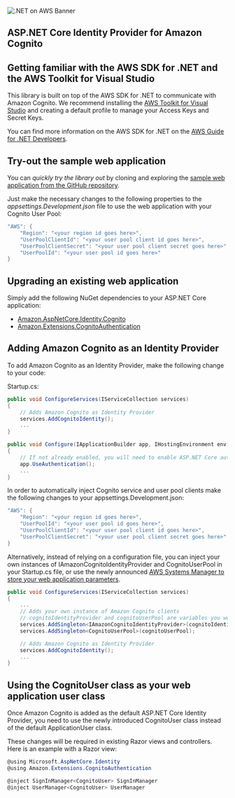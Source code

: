 ![.NET on AWS Banner](./../logo.png ".NET on AWS")

## ASP.NET Core Identity Provider for Amazon Cognito

## Getting familiar with the AWS SDK for .NET and the AWS Toolkit for Visual Studio

This library is built on top of the AWS SDK for .NET to communicate with Amazon Cognito. We recommend installing the [AWS Toolkit for Visual Studio](https://docs.aws.amazon.com/toolkit-for-visual-studio/latest/user-guide/setup.html) and creating a default profile to manage your Access Keys and Secret Keys.

You can find more information on the AWS SDK for .NET on the [AWS Guide for .NET Developers](https://docs.aws.amazon.com/sdk-for-net/v3/ndg/welcome.html).

## Try-out the sample web application

You can *quickly try the library out* by cloning and exploring the [sample web application from the GitHub repository](https://github.com/aws/aws-aspnet-cognito-identity-provider/tree/master/samples).

Just make the necessary changes to the following properties to the *appsettings.Development.json* file to use the web application with your Cognito User Pool:

```csharp
"AWS": {
    "Region": "<your region id goes here>",
    "UserPoolClientId": "<your user pool client id goes here>",
    "UserPoolClientSecret": "<your user pool client secret goes here>",
    "UserPoolId": "<your user pool id goes here>"
}
```


## Upgrading an existing web application

Simply add the following NuGet dependencies to your ASP.NET Core application:

* [Amazon.AspNetCore.Identity.Cognito](https://www.nuget.org/packages/Amazon.AspNetCore.Identity.Cognito/)
* [Amazon.Extensions.CognitoAuthentication](https://www.nuget.org/packages/Amazon.Extensions.CognitoAuthentication/)


## Adding Amazon Cognito as an Identity Provider

To add Amazon Cognito as an Identity Provider, make the following change to your code:

Startup.cs:

```csharp
public void ConfigureServices(IServiceCollection services)
{
    // Adds Amazon Cognito as Identity Provider
    services.AddCognitoIdentity();
    ...
}

public void Configure(IApplicationBuilder app, IHostingEnvironment env)
{
    // If not already enabled, you will need to enable ASP.NET Core authentication
    app.UseAuthentication();
    ...
}
```

In order to automatically inject Cognito service and user pool clients make the following changes to your appsettings.Development.json:

```csharp
"AWS": {
    "Region": "<your region id goes here>",
    "UserPoolId": "<your user pool id goes here>",
    "UserPoolClientId": "<your user pool client id goes here>",
    "UserPoolClientSecret": "<your user pool client secret goes here>"
}
```

Alternatively, instead of relying on a configuration file, you can inject your own instances of IAmazonCognitoIdentityProvider and CognitoUserPool in your Startup.cs file, or use the newly announced [AWS Systems Manager to store your web application parameters](https://aws.amazon.com/blogs/developer/net-core-configuration-provider-for-aws-systems-manager/).

```csharp
public void ConfigureServices(IServiceCollection services)
{
    ...
    // Adds your own instance of Amazon Cognito clients 
    // cognitoIdentityProvider and cognitoUserPool are variables you would have instanciated yourself
    services.AddSingleton<IAmazonCognitoIdentityProvider>(cognitoIdentityProvider);
    services.AddSingleton<CognitoUserPool>(cognitoUserPool);

    // Adds Amazon Cognito as Identity Provider
    services.AddCognitoIdentity();
    ...
}
```

## Using the CognitoUser class as your web application user class

Once Amazon Cognito is added as the default ASP.NET Core Identity Provider, you need to use the newly introduced CognitoUser class instead of the default ApplicationUser class.

These changes will be required in existing Razor views and controllers. Here is an example with a Razor view:

```csharp
@using Microsoft.AspNetCore.Identity
@using Amazon.Extensions.CognitoAuthentication

@inject SignInManager<CognitoUser> SignInManager
@inject UserManager<CognitoUser> UserManager
```